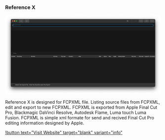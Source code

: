### Reference X

![](/static/ss-refernece-x.png)

Reference X is designed for FCPXML file. Listing source files from FCPXML, edit and export to new FCPXML. FCPXML is exported from Apple Final Cut Pro, Blackmagic DaVinci Resolve, Autodesk Flame, Luma touch Luma Fusion. FCPXML is simple xml formate for send and recived Final Cut Pro editing information designed by Apple.

[!button text="Visit Website" target="blank" variant="info"](http://www.tokyocode.io/index.html)
